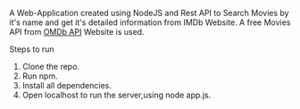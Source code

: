 A Web-Application created using NodeJS and Rest API to Search Movies by it's name and get it's detailed information from IMDb Website.
A free Movies API from [OMDb API](http://www.omdbapi.com/) Website is used.

Steps to run

1) Clone the repo.
2) Run npm.
3) Install all dependencies.
4) Open localhost to run the server,using node app.js.
